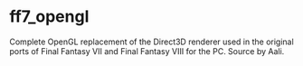 # ff7_opengl
Complete OpenGL replacement of the Direct3D renderer used in the original ports of Final Fantasy VII and Final Fantasy VIII for the PC.
Source by Aali.
